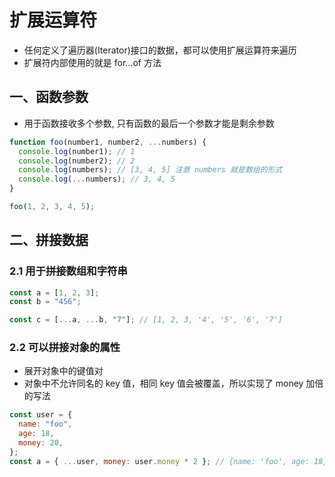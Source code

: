 # 扩展运算符

- 任何定义了遍历器(Iterator)接口的数据，都可以使用扩展运算符来遍历
- 扩展符内部使用的就是 for...of 方法

## 一、函数参数

- 用于函数接收多个参数, 只有函数的最后一个参数才能是剩余参数

```javascript
function foo(number1, number2, ...numbers) {
  console.log(number1); // 1
  console.log(number2); // 2
  console.log(numbers); // [3, 4, 5] 注意 numbers 就是数组的形式
  console.log(...numbers); // 3, 4, 5
}

foo(1, 2, 3, 4, 5);
```

## 二、拼接数据

### 2.1 用于拼接数组和字符串

```js
const a = [1, 2, 3];
const b = "456";

const c = [...a, ...b, "7"]; // [1, 2, 3, '4', '5', '6', '7']
```

### 2.2 可以拼接对象的属性

- 展开对象中的键值对
- 对象中不允许同名的 key 值，相同 key 值会被覆盖，所以实现了 money 加倍的写法

```js
const user = {
  name: "foo",
  age: 18,
  money: 20,
};
const a = { ...user, money: user.money * 2 }; // {name: 'foo', age: 18, money: 40}
```
